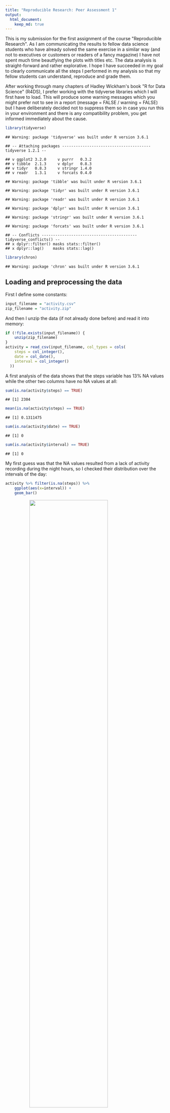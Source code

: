 ```yaml
---
title: "Reproducible Research: Peer Assessment 1"
output: 
  html_document:
    keep_md: true
---
```

This is my submission for the first assignment of the course "Reproducible Research". As I am communicating the results to fellow data science students who have already solved the same exercise in a similar way (and not to executives or customers or readers of a fancy magazine) I have not spent much time beautfying the plots with titles etc. The data analysis is straight-forward and rather explorative. I hope I have succeeded in my goal to clearly communicate all the steps I performed in my analysis so that my fellow students can understand, reproduce and grade them.



After working through many chapters of Hadley Wickham's book "R for Data Science" (R4DS), I prefer working with the tidyverse libraries which I will first have to load. This will produce some warning messages which you might prefer not to see in a report (message = FALSE / warning = FALSE) but I have deliberately decided not to suppress them so in case you run this in your environment and there is any compatibility problem, you get informed immediately about the cause.


```r
library(tidyverse)
```

```
## Warning: package 'tidyverse' was built under R version 3.6.1
```

```
## -- Attaching packages --------------------------------------- tidyverse 1.2.1 --
```

```
## v ggplot2 3.2.0     v purrr   0.3.2
## v tibble  2.1.3     v dplyr   0.8.3
## v tidyr   0.8.3     v stringr 1.4.0
## v readr   1.3.1     v forcats 0.4.0
```

```
## Warning: package 'tibble' was built under R version 3.6.1
```

```
## Warning: package 'tidyr' was built under R version 3.6.1
```

```
## Warning: package 'readr' was built under R version 3.6.1
```

```
## Warning: package 'dplyr' was built under R version 3.6.1
```

```
## Warning: package 'stringr' was built under R version 3.6.1
```

```
## Warning: package 'forcats' was built under R version 3.6.1
```

```
## -- Conflicts ------------------------------------------ tidyverse_conflicts() --
## x dplyr::filter() masks stats::filter()
## x dplyr::lag()    masks stats::lag()
```

```r
library(chron)
```

```
## Warning: package 'chron' was built under R version 3.6.1
```

## Loading and preprocessing the data

First I define some constants:


```r
input_filename = "activity.csv"
zip_filename = "activity.zip"
```

And then I unzip the data (if not already done before) and read it into memory:


```r
if (!file.exists(input_filename)) { 
    unzip(zip_filename) 
}
activity = read_csv(input_filename, col_types = cols(
    steps = col_integer(),
    date = col_date(),
    interval = col_integer()
  ))
```

A first analysis of the data shows that the steps variable has 13% NA values while the other two columns have no NA values at all:


```r
sum(is.na(activity$steps) == TRUE)
```

```
## [1] 2304
```

```r
mean(is.na(activity$steps) == TRUE)
```

```
## [1] 0.1311475
```

```r
sum(is.na(activity$date) == TRUE)
```

```
## [1] 0
```

```r
sum(is.na(activity$interval) == TRUE)
```

```
## [1] 0
```

My first guess was that the NA values resulted from a lack of activity recording during the night hours, so I checked their distribution over the intervals of the day:


```r
activity %>% filter(is.na(steps)) %>%
    ggplot(aes(x=interval)) + 
    geom_bar()
```

<img src="PA1_template_files/figure-html/unnamed-chunk-5-1.png" width="70%" style="display: block; margin: auto;" />

Hmmm... They seem to be distributed evenly over the course of the day, and each interval seems to contain exactly eight NA values. This rather suggests that certain days were not recorded at all:


```r
activity %>% filter(is.na(steps)) %>%
    ggplot(aes(x=date)) + 
    geom_bar()
```

<img src="PA1_template_files/figure-html/unnamed-chunk-6-1.png" width="70%" style="display: block; margin: auto;" />
Bingo! Let's find these dates:


```r
unique(filter(activity,is.na(steps))$date)
```

```
## [1] "2012-10-01" "2012-10-08" "2012-11-01" "2012-11-04" "2012-11-09"
## [6] "2012-11-10" "2012-11-14" "2012-11-30"
```

So it's 8 dates without recordings indeed! Let's just filter these dates out as the observations have no value:

```r
na_dates <- unique(filter(activity,is.na(steps))$date)
non_na_activity <- filter(activity, !(date %in% na_dates))
```


## What is mean total number of steps taken per day?
Histogram of the total number of steps taken per day, with vertical lines for the mean and median number of steps taken per day:

```r
daily_activity <- non_na_activity %>% group_by(date) %>% summarize(steps = sum(steps))
ggplot(daily_activity, aes(x=steps)) + 
  geom_histogram(binwidth=500) +
  geom_vline(aes(xintercept=mean(steps)),
            color="blue", size=1) +
  geom_vline(aes(xintercept=median(steps)),
            color="green", linetype="dashed", size=1)
```

<img src="PA1_template_files/figure-html/unnamed-chunk-9-1.png" width="70%" style="display: block; margin: auto;" />

The mean and the median seem to be equal:

```r
mean(daily_activity$steps)
```

```
## [1] 10766.19
```

```r
median(daily_activity$steps)
```

```
## [1] 10765
```
They are indeed almost equal.

## What is the average daily activity pattern?
Time series of the average number of steps taken per interval:


```r
avg_activity_per_interval <- non_na_activity %>% group_by(interval) %>% summarize(steps = mean(steps))
ggplot(avg_activity_per_interval, aes(x=interval, y=steps)) + 
  geom_line() + 
  scale_x_continuous(breaks=seq(0, 2300, 200))
```

<img src="PA1_template_files/figure-html/unnamed-chunk-11-1.png" width="70%" style="display: block; margin: auto;" />

```r
max(avg_activity_per_interval$steps)
```

```
## [1] 206.1698
```
The peak of a bit more than 200 steps within a five-minute interval is reached shortly after 8 in the morning.


## Imputing missing values
As found out earlier, there are quite some NA values:

```r
sum(is.na(activity$steps) == TRUE)
```

```
## [1] 2304
```
And the NA values comprise 8 whole days:

```r
unique(filter(activity,is.na(steps))$date)
```

```
## [1] "2012-10-01" "2012-10-08" "2012-11-01" "2012-11-04" "2012-11-09"
## [6] "2012-11-10" "2012-11-14" "2012-11-30"
```
So to me the most obvious strategy for filling the missing values seems to be with the mean of all non-missing values of each five-minute interval of all the other days. 


```r
activity[activity$date %in% na_dates, ]$steps <- avg_activity_per_interval$steps
```
Re-creation of the histogram of the total number of steps taken per day, with vertical lines for the mean and median number of steps taken per day:

```r
daily_activity <- activity %>% group_by(date) %>% summarize(steps = sum(steps))
ggplot(daily_activity, aes(x=steps)) + 
  geom_histogram(binwidth=500) +
  geom_vline(aes(xintercept=mean(steps)),
            color="blue", size=1) +
  geom_vline(aes(xintercept=median(steps)),
            color="green", linetype="dashed", size=1)
```

<img src="PA1_template_files/figure-html/unnamed-chunk-15-1.png" width="70%" style="display: block; margin: auto;" />

The only difference between this diagram and the one without the imputed values above is the peak at the mean/median: Where there were only 3 values before, with the additional 8 values we have placed at the mean, there are now 11 values in total, more than in any other bin.

Again, the mean and the median seem to equal:

```r
mean(daily_activity$steps)
```

```
## [1] 10766.19
```

```r
median(daily_activity$steps)
```

```
## [1] 10766.19
```
The mean is the same as before, which is to be expected as we have only added values to the data set which correspond exactly to the mean. And the median is exactly equal to the mean now which is also not so surprising: With eight values corresponding to the mean, chances increase that the median is one of them. 

## Are there differences in activity patterns between weekdays and weekends?
First we create a new factor variable in the dataset with two levels – “weekday” and “weekend” indicating whether a given date is a weekday or weekend day, and then we plot the time series of the average number of steps taken per interval again, this time separately for weekdays and weekends:

```r
activity <- mutate(activity, day = as.factor(ifelse(is.weekend(date), "weekend", "weekday")))

avg_activity_per_interval <- activity %>%group_by(day, interval) %>% summarize(steps = mean(steps))
ggplot(avg_activity_per_interval, aes(x=interval, y=steps)) + 
  geom_line() + 
  scale_x_continuous(breaks=seq(0, 2300, 200)) +
  geom_hline(aes(yintercept=mean(steps)), color="blue", size=1) +
  facet_wrap(~ day, ncol = 1)
```

<img src="PA1_template_files/figure-html/unnamed-chunk-17-1.png" width="70%" style="display: block; margin: auto;" />

The average number of steps per interval (blue horizontal line) is about the same for weekdays and weekends (around 40), but the distribution is different: Weekdays have a peak shortly after 8 in the morning (presumably when the test person commutes from home to work) and then little movement for the rest of the day, while during weekends, the steps are more spread out over the whole day.
